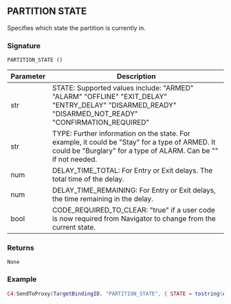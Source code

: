## PARTITION STATE

Specifies which state the partition is currently in.


### Signature

`PARTITION_STATE ()`


| Parameter | Description |
| --- | --- |
| str | STATE: Supported values include: "ARMED" "ALARM" "OFFLINE" "EXIT\_DELAY" "ENTRY\_DELAY" "DISARMED\_READY" "DISARMED\_NOT\_READY" "CONFIRMATION\_REQUIRED"  |
| str | TYPE: Further information on the state. For example, it could be "Stay" for a type of ARMED. It could be "Burglary" for a type of ALARM. Can be "" if not needed. |
| num | DELAY\_TIME\_TOTAL:  For Entry or Exit delays. The total time of the delay. |
| num | DELAY\_TIME\_REMAINING: For Entry or Exit delays, the time remaining in the delay. |
| bool | CODE\_REQUIRED\_TO\_CLEAR: "true" if a user code is now required from Navigator to change from the current state. |


### Returns

`None`


### Example

```lua
C4:SendToProxy(TargetBindingID, "PARTITION_STATE", { STATE = tostring(ALARM), TYPE = tostring(BURGLARY)}, DELAY_TIME_TOTAL = 5, DELAY_TIME_TOTAL = 2, CODE_REQUIRED_TO_CLEAR = true, = "NOTIFY")
```
